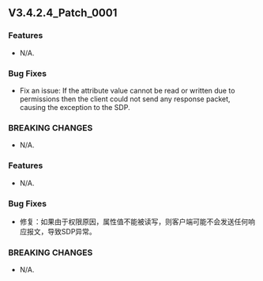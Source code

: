 ## V3.4.2.4_Patch_0001

### Features
* N/A.


### Bug Fixes
* Fix an issue: If the attribute value cannot be read or written due to permissions then the client could not send any response packet, causing the exception to the SDP.

### BREAKING CHANGES
* N/A.



### Features
* N/A.

### Bug Fixes
* 修复：如果由于权限原因，属性值不能被读写，则客户端可能不会发送任何响应报文，导致SDP异常。


### BREAKING CHANGES
* N/A.
